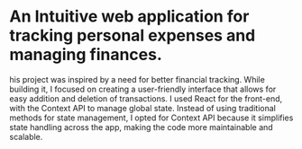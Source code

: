 # An Intuitive web application for tracking personal expenses and managing finances.
his project was inspired by a need for better financial tracking. While building it, I focused on creating a user-friendly interface that allows for easy addition and deletion of transactions. I used React for the front-end, with the Context API to manage global state. Instead of using traditional methods for state management, I opted for Context API because it simplifies state handling across the app, making the code more maintainable and scalable.
